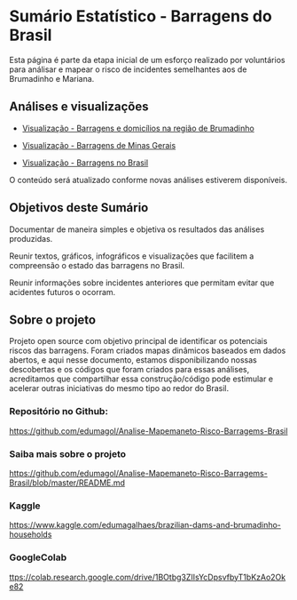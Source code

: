 # Sumário Estatístico  - Barragens do Brasil #

Esta página é parte da etapa inicial de um esforço realizado por voluntários para análisar e mapear o risco de incidentes semelhantes aos de Brumadinho e Mariana.

## Análises e visualizações ## 

* [ Visualização - Barragens e domicílios na região de Brumadinho ]( https://luizbweb.github.io/docs/barragens_brumadinho.html )

* [ Visualização - Barragens de Minas Gerais ]( https://luizbweb.github.io/docs/barragens_mg.html )

* [ Visualização - Barragens no Brasil ]( https://luizbweb.github.io/docs/barragens_brasil.html )

O conteúdo será atualizado conforme novas análises estiverem disponíveis.  

##  Objetivos deste Sumário ##

Documentar de maneira simples e objetiva os resultados das análises produzidas.

Reunir textos, gráficos, infográficos e visualizações que facilitem a compreensão o estado das barragens no Brasil.

Reunir informações sobre incidentes anteriores que permitam evitar que acidentes futuros o ocorram.

## Sobre o projeto ##

Projeto open source com objetivo principal de identificar os potenciais riscos das barragens. Foram criados mapas dinâmicos baseados em dados abertos, e aqui nesse documento, estamos disponibilizando nossas descobertas e os códigos que foram criados para essas análises, acreditamos que compartilhar essa construção/código pode estimular e acelerar outras iniciativas do mesmo tipo ao redor do Brasil.    
    
### Repositório no Github: ###

[ https://github.com/edumagol/Analise-Mapemaneto-Risco-Barragems-Brasil ]( https://github.com/edumagol/Analise-Mapemaneto-Risco-Barragems-Brasil )
     
### Saiba mais sobre o projeto ###

[ https://github.com/edumagol/Analise-Mapemaneto-Risco-Barragems-Brasil/blob/master/README.md ]( https://github.com/edumagol/Analise-Mapemaneto-Risco-Barragems-Brasil/blob/master/README.md )
    
### Kaggle ###

[ https://www.kaggle.com/edumagalhaes/brazilian-dams-and-brumadinho-households ]( https://www.kaggle.com/edumagalhaes/brazilian-dams-and-brumadinho-households )
     
### GoogleColab ###
 
[ttps://colab.research.google.com/drive/1BOtbg3ZIIsYcDpsvfbyT1bKzAo2Oke82 ]( https://colab.research.google.com/drive/1BOtbg3ZIIsYcDpsvfbyT1bKzAo2Oke82 )
